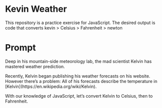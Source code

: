 # Kevin Weather
This repository is a practice exercise for JavaScript. The desired output is code that converts kevin > Celsius > Fahrenheit > newton

# Prompt

<p>Deep in his mountain-side meteorology lab, the mad scientist Kelvin has mastered weather prediction.

<p>Recently, Kelvin began publishing his weather forecasts on his website. However there’s a problem: All of his forecasts describe the temperature in [Kelvin](https://en.wikipedia.org/wiki/Kelvin).<p>

<p>With our knowledge of JavaScript, let’s convert Kelvin to Celsius, then to Fahrenheit.</P
